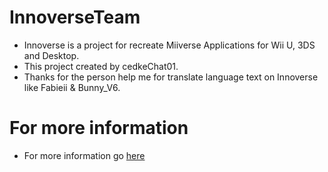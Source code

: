 # InnoverseTeam
- Innoverse is a project for recreate Miiverse Applications for Wii U, 3DS and Desktop.
- This project created by cedkeChat01.
- Thanks for the person help me for translate language text on Innoverse like Fabieii & Bunny_V6.
  
# For more information
- For more information go [here](https://github.com/InnoverseTeam/Innoverse/blob/main/README.md)

